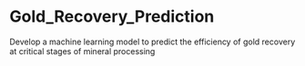 # Gold_Recovery_Prediction
Develop a machine learning model to predict the efficiency of gold recovery at  critical stages of mineral processing
